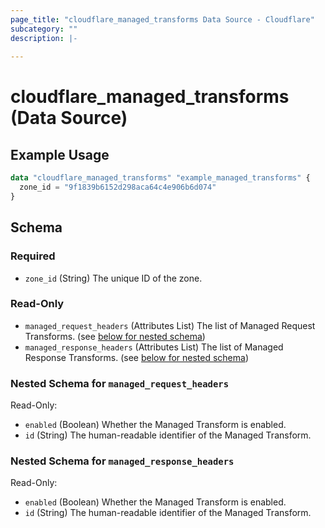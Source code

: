 ```yaml
---
page_title: "cloudflare_managed_transforms Data Source - Cloudflare"
subcategory: ""
description: |-
  
---
```


# cloudflare_managed_transforms (Data Source)



## Example Usage

```terraform
data "cloudflare_managed_transforms" "example_managed_transforms" {
  zone_id = "9f1839b6152d298aca64c4e906b6d074"
}
```

<!-- schema generated by tfplugindocs -->
## Schema

### Required

- `zone_id` (String) The unique ID of the zone.

### Read-Only

- `managed_request_headers` (Attributes List) The list of Managed Request Transforms. (see [below for nested schema](#nestedatt--managed_request_headers))
- `managed_response_headers` (Attributes List) The list of Managed Response Transforms. (see [below for nested schema](#nestedatt--managed_response_headers))

<a id="nestedatt--managed_request_headers"></a>
### Nested Schema for `managed_request_headers`

Read-Only:

- `enabled` (Boolean) Whether the Managed Transform is enabled.
- `id` (String) The human-readable identifier of the Managed Transform.


<a id="nestedatt--managed_response_headers"></a>
### Nested Schema for `managed_response_headers`

Read-Only:

- `enabled` (Boolean) Whether the Managed Transform is enabled.
- `id` (String) The human-readable identifier of the Managed Transform.


